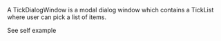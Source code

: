A TickDialogWindow is a modal dialog window which contains a TickList where user can pick a list of items.

See self example
